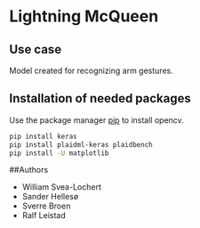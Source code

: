 # Lightning McQueen

## Use case
Model created for recognizing arm gestures.

## Installation of needed packages

Use the package manager [pip](https://pip.pypa.io/en/stable/) to install opencv.

```bash
pip install keras
pip install plaidml-keras plaidbench
pip install -U matplotlib
```


##Authors
- William Svea-Lochert
- Sander Hellesø
- Sverre Broen
- Ralf Leistad

 
